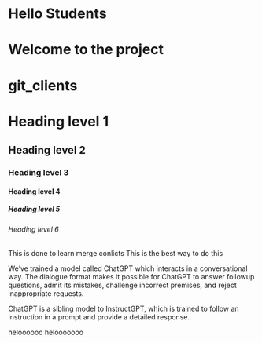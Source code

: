 # Hello Students
# Welcome to the project
# git_clients
# Heading level 1
## Heading level 2
### Heading level 3
#### Heading level 4
##### Heading level 5
###### Heading level 6

This is done to learn merge conlicts
This is the best way to do this

We’ve trained a model called ChatGPT which interacts in a conversational way. The dialogue format makes it possible for ChatGPT to answer followup questions, admit its mistakes, challenge incorrect premises, and reject inappropriate requests.

ChatGPT is a sibling model to InstructGPT, which is trained to follow an instruction in a prompt and provide a detailed response.

heloooooo
helooooooo

